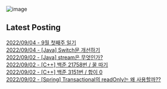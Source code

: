 ![image](https://user-images.githubusercontent.com/76645095/162124599-f9d701d6-e523-49c4-a6ce-193dc38f1026.png)  

## Latest Posting

[2022/09/04 - 9월 첫째주 일기](http://blog.naver.com/ds4ouj/222866847452) <br/>
[2022/09/04 - [Java] Switch문 개선하기](http://blog.naver.com/ds4ouj/222866524770) <br/>
[2022/09/02 - [Java] stream은 무엇인가?](http://blog.naver.com/ds4ouj/222865083596) <br/>
[2022/09/02 - [C++] 백준 21758번 / 꿀 따기](http://blog.naver.com/ds4ouj/222864959479) <br/>
[2022/09/02 - [C++] 백준 3151번 / 합이 0](http://blog.naver.com/ds4ouj/222864953642) <br/>
[2022/09/02 - [Spring] Transactional의 readOnly는 왜 사용할까??](http://blog.naver.com/ds4ouj/222864807461) <br/>
